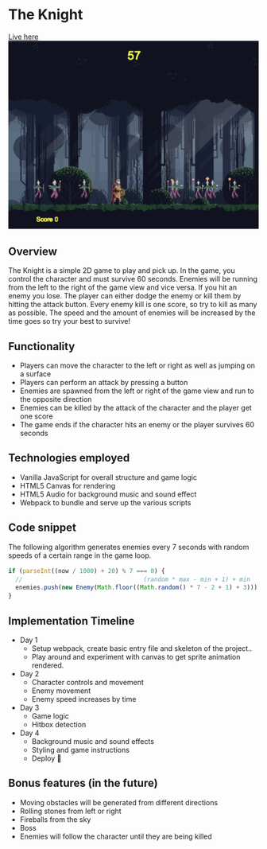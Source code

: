 # The Knight 

[Live here](https://heimanchan.github.io/The-Knight/)
![main](./img/the-knight.png)

## Overview
The Knight is a simple 2D game to play and pick up. In the game, you control the character and must survive 60 seconds. Enemies will be running from the left to the right of the game view and vice versa. If you hit an enemy you lose. The player can either dodge the enemy or kill them by hitting the attack button. Every enemy kill is one score, so try to kill as many as possible. The speed and the amount of enemies will be increased by the time goes so try your best to survive!

## Functionality
* Players can move the character to the left or right as well as jumping on a surface
* Players can perform an attack by pressing a button
* Enemies are spawned from the left or right of the game view and run to the opposite direction
* Enemies can be killed by the attack of the character and the player get one score
* The game ends if the character hits an enemy or the player survives 60 seconds

## Technologies employed
* Vanilla JavaScript for overall structure and game logic
* HTML5 Canvas for rendering
* HTML5 Audio for background music and sound effect
* Webpack to bundle and serve up the various scripts

## Code snippet
The following algorithm generates enemies every 7 seconds with random speeds of a certain range in the game loop.
```js
if (parseInt((now / 1000) + 20) % 7 === 0) {
  //                                  (random * max - min + 1) + min
  enemies.push(new Enemy(Math.floor((Math.random() * 7 - 2 + 1) + 3)));
}
```

## Implementation Timeline
* Day 1
  * Setup webpack, create basic entry file and skeleton of the project..
  * Play around and experiment with canvas to get sprite animation rendered.
* Day 2
  * Character controls and movement
  * Enemy movement
  * Enemy speed increases by time
* Day 3 
  * Game logic
  * Hitbox detection
* Day 4
  * Background music and sound effects
  * Styling and game instructions
  * Deploy

## Bonus features (in the future)
* Moving obstacles will be generated from different directions
* Rolling stones from left or right
* Fireballs from the sky
* Boss
* Enemies will follow the character until they are being killed